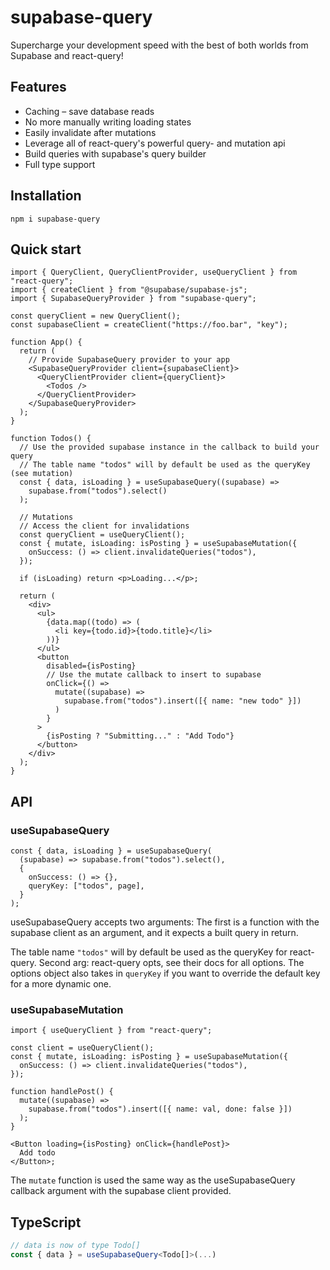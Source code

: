 # supabase-query

Supercharge your development speed with the best of both worlds from Supabase and react-query!

## Features

- Caching – save database reads
- No more manually writing loading states
- Easily invalidate after mutations
- Leverage all of react-query's powerful query- and mutation api
- Build queries with supabase's query builder
- Full type support

## Installation

`npm i supabase-query`

## Quick start

```tsx
import { QueryClient, QueryClientProvider, useQueryClient } from "react-query";
import { createClient } from "@supabase/supabase-js";
import { SupabaseQueryProvider } from "supabase-query";

const queryClient = new QueryClient();
const supabaseClient = createClient("https://foo.bar", "key");

function App() {
  return (
    // Provide SupabaseQuery provider to your app
    <SupabaseQueryProvider client={supabaseClient}>
      <QueryClientProvider client={queryClient}>
        <Todos />
      </QueryClientProvider>
    </SupabaseQueryProvider>
  );
}

function Todos() {
  // Use the provided supabase instance in the callback to build your query
  // The table name "todos" will by default be used as the queryKey (see mutation)
  const { data, isLoading } = useSupabaseQuery((supabase) =>
    supabase.from("todos").select()
  );

  // Mutations
  // Access the client for invalidations
  const queryClient = useQueryClient();
  const { mutate, isLoading: isPosting } = useSupabaseMutation({
    onSuccess: () => client.invalidateQueries("todos"),
  });

  if (isLoading) return <p>Loading...</p>;

  return (
    <div>
      <ul>
        {data.map((todo) => (
          <li key={todo.id}>{todo.title}</li>
        ))}
      </ul>
      <button
        disabled={isPosting}
        // Use the mutate callback to insert to supabase
        onClick={() =>
          mutate((supabase) =>
            supabase.from("todos").insert([{ name: "new todo" }])
          )
        }
      >
        {isPosting ? "Submitting..." : "Add Todo"}
      </button>
    </div>
  );
}
```

## API

### useSupabaseQuery

```tsx
const { data, isLoading } = useSupabaseQuery(
  (supabase) => supabase.from("todos").select(),
  {
    onSuccess: () => {},
    queryKey: ["todos", page],
  }
);
```

useSupabaseQuery accepts two arguments:
The first is a function with the supabase client as an argument,
and it expects a built query in return.

The table name `"todos"` will by default be used as the queryKey for react-query.
Second arg: react-query opts, see their docs for all options. The options object also takes in
`queryKey` if you want to override the default key for a more dynamic one.

### useSupabaseMutation

```tsx
import { useQueryClient } from "react-query";

const client = useQueryClient();
const { mutate, isLoading: isPosting } = useSupabaseMutation({
  onSuccess: () => client.invalidateQueries("todos"),
});

function handlePost() {
  mutate((supabase) =>
    supabase.from("todos").insert([{ name: val, done: false }])
  );
}

<Button loading={isPosting} onClick={handlePost}>
  Add todo
</Button>;
```

The `mutate` function is used the same way as the useSupabaseQuery callback argument
with the supabase client provided.

## TypeScript

```ts
// data is now of type Todo[]
const { data } = useSupabaseQuery<Todo[]>(...)

```
